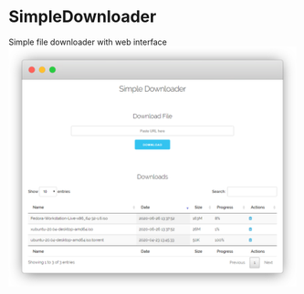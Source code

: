 # SimpleDownloader
Simple file downloader with web interface
![screenshot](https://raw.githubusercontent.com/jsyrovy/SimpleDownloader/master/preview.png)